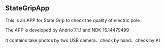 ## StateGripApp

This is an APP for State Grip to check the quality of electric pole.

The APP is developed by Andrio 7.1.1 and NDK 16.14479499

It contains take photos by two USB camera、check by hand、check by AI
